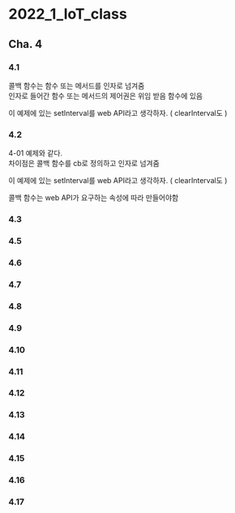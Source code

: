 # 2022_1_IoT_class

## Cha. 4


### 4.1
콜백 함수는 함수 또는 메서드를 인자로 넘겨줌  
인자로 들어간 함수 또는 메서드의 제어권은 위임 받음 함수에 있음  

이 예제에 있는 setInterval를 web API라고 생각하자.  ( clearInterval도 )  


### 4.2 
4-01 예제와 같다.  
차이점은 콜백 함수를 cb로 정의하고 인자로 넘겨줌  

이 예제에 있는 setInterval를 web API라고 생각하자.  ( clearInterval도 )  

콜백 함수는 web API가 요구하는 속성에 따라 만들어야함  


### 4.3
 

### 4.5
 

### 4.6


### 4.7


### 4.8


### 4.9


### 4.10


### 4.11


### 4.12


### 4.13


### 4.14


### 4.15


### 4.16


### 4.17
